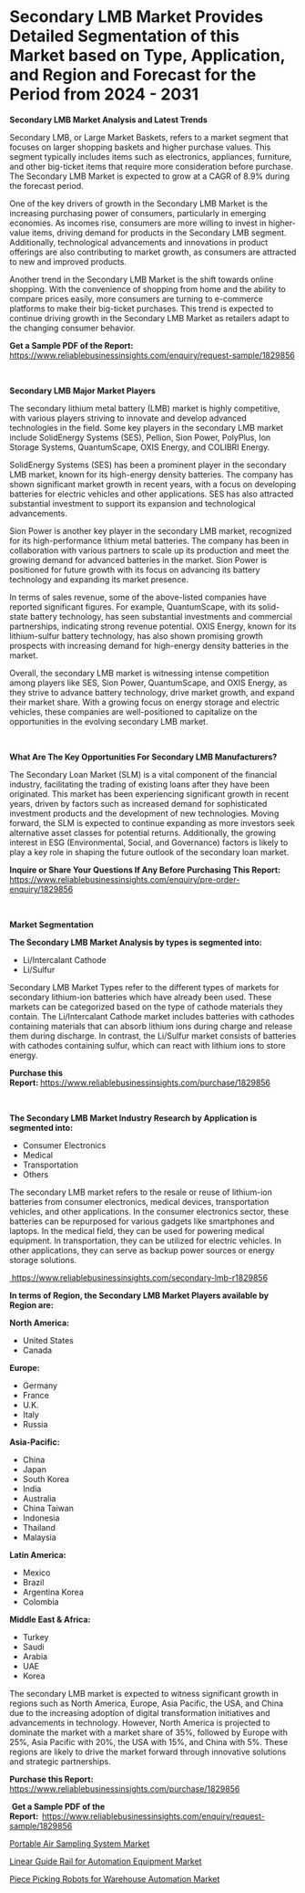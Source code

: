<p><h1>Secondary LMB Market Provides Detailed Segmentation of this Market based on Type, Application, and Region and Forecast for the Period from 2024 - 2031</h1></p><p><strong>Secondary LMB Market Analysis and Latest Trends</strong></p>
<p><p>Secondary LMB, or Large Market Baskets, refers to a market segment that focuses on larger shopping baskets and higher purchase values. This segment typically includes items such as electronics, appliances, furniture, and other big-ticket items that require more consideration before purchase. The Secondary LMB Market is expected to grow at a CAGR of 8.9% during the forecast period.</p><p>One of the key drivers of growth in the Secondary LMB Market is the increasing purchasing power of consumers, particularly in emerging economies. As incomes rise, consumers are more willing to invest in higher-value items, driving demand for products in the Secondary LMB segment. Additionally, technological advancements and innovations in product offerings are also contributing to market growth, as consumers are attracted to new and improved products.</p><p>Another trend in the Secondary LMB Market is the shift towards online shopping. With the convenience of shopping from home and the ability to compare prices easily, more consumers are turning to e-commerce platforms to make their big-ticket purchases. This trend is expected to continue driving growth in the Secondary LMB Market as retailers adapt to the changing consumer behavior.</p></p>
<p><strong>Get a Sample PDF of the Report:&nbsp;</strong> <a href="https://www.reliablebusinessinsights.com/enquiry/request-sample/1829856">https://www.reliablebusinessinsights.com/enquiry/request-sample/1829856</a></p>
<p>&nbsp;</p>
<p><strong>Secondary LMB Major Market Players</strong></p>
<p><p>The secondary lithium metal battery (LMB) market is highly competitive, with various players striving to innovate and develop advanced technologies in the field. Some key players in the secondary LMB market include SolidEnergy Systems (SES), Pellion, Sion Power, PolyPlus, Ion Storage Systems, QuantumScape, OXIS Energy, and COLIBRI Energy.</p><p>SolidEnergy Systems (SES) has been a prominent player in the secondary LMB market, known for its high-energy density batteries. The company has shown significant market growth in recent years, with a focus on developing batteries for electric vehicles and other applications. SES has also attracted substantial investment to support its expansion and technological advancements.</p><p>Sion Power is another key player in the secondary LMB market, recognized for its high-performance lithium metal batteries. The company has been in collaboration with various partners to scale up its production and meet the growing demand for advanced batteries in the market. Sion Power is positioned for future growth with its focus on advancing its battery technology and expanding its market presence.</p><p>In terms of sales revenue, some of the above-listed companies have reported significant figures. For example, QuantumScape, with its solid-state battery technology, has seen substantial investments and commercial partnerships, indicating strong revenue potential. OXIS Energy, known for its lithium-sulfur battery technology, has also shown promising growth prospects with increasing demand for high-energy density batteries in the market.</p><p>Overall, the secondary LMB market is witnessing intense competition among players like SES, Sion Power, QuantumScape, and OXIS Energy, as they strive to advance battery technology, drive market growth, and expand their market share. With a growing focus on energy storage and electric vehicles, these companies are well-positioned to capitalize on the opportunities in the evolving secondary LMB market.</p></p>
<p>&nbsp;</p>
<p><strong>What Are The Key Opportunities For Secondary LMB Manufacturers?</strong></p>
<p><p>The Secondary Loan Market (SLM) is a vital component of the financial industry, facilitating the trading of existing loans after they have been originated. This market has been experiencing significant growth in recent years, driven by factors such as increased demand for sophisticated investment products and the development of new technologies. Moving forward, the SLM is expected to continue expanding as more investors seek alternative asset classes for potential returns. Additionally, the growing interest in ESG (Environmental, Social, and Governance) factors is likely to play a key role in shaping the future outlook of the secondary loan market.</p></p>
<p><strong>Inquire or Share Your Questions If Any Before Purchasing This Report:</strong> <a href="https://www.reliablebusinessinsights.com/enquiry/pre-order-enquiry/1829856">https://www.reliablebusinessinsights.com/enquiry/pre-order-enquiry/1829856</a></p>
<p>&nbsp;</p>
<p><strong>Market Segmentation</strong></p>
<p><strong>The Secondary LMB Market Analysis by types is segmented into:</strong></p>
<p><ul><li>Li/Intercalant Cathode</li><li>Li/Sulfur</li></ul></p>
<p><p>Secondary LMB Market Types refer to the different types of markets for secondary lithium-ion batteries which have already been used. These markets can be categorized based on the type of cathode materials they contain. The Li/Intercalant Cathode market includes batteries with cathodes containing materials that can absorb lithium ions during charge and release them during discharge. In contrast, the Li/Sulfur market consists of batteries with cathodes containing sulfur, which can react with lithium ions to store energy.</p></p>
<p><strong>Purchase this Report:&nbsp;</strong><a href="https://www.reliablebusinessinsights.com/purchase/1829856">https://www.reliablebusinessinsights.com/purchase/1829856</a></p>
<p>&nbsp;</p>
<p><strong>The Secondary LMB Market Industry Research by Application is segmented into:</strong></p>
<p><ul><li>Consumer Electronics</li><li>Medical</li><li>Transportation</li><li>Others</li></ul></p>
<p><p>The secondary LMB market refers to the resale or reuse of lithium-ion batteries from consumer electronics, medical devices, transportation vehicles, and other applications. In the consumer electronics sector, these batteries can be repurposed for various gadgets like smartphones and laptops. In the medical field, they can be used for powering medical equipment. In transportation, they can be utilized for electric vehicles. In other applications, they can serve as backup power sources or energy storage solutions.</p></p>
<p><a href="https://www.reliablebusinessinsights.com/secondary-lmb-r1829856">&nbsp;https://www.reliablebusinessinsights.com/secondary-lmb-r1829856</a></p>
<p><strong>In terms of Region, the Secondary LMB Market Players available by Region are:</strong></p>
<p>
    <p> <strong> North America: </strong>
        <ul>
            <li>United States</li>
            <li>Canada</li>
        </ul>
        </p> 
    <p> <strong> Europe: </strong>
        <ul>
            <li>Germany</li>
            <li>France</li>
            <li>U.K.</li>
            <li>Italy</li>
            <li>Russia</li>
        </ul>
        </p> 
    <p> <strong> Asia-Pacific: </strong>
        <ul>
            <li>China</li>
            <li>Japan</li>
            <li>South Korea</li>
            <li>India</li>
            <li>Australia</li>
            <li>China Taiwan</li>
            <li>Indonesia</li>
            <li>Thailand</li>
            <li>Malaysia</li>
        </ul>
        </p> 
    <p> <strong> Latin America: </strong>
        <ul>
            <li>Mexico</li>
            <li>Brazil</li>
            <li>Argentina Korea</li>
            <li>Colombia</li>
        </ul>
        </p> 
    <p> <strong> Middle East & Africa: </strong>
        <ul>
            <li>Turkey</li>
            <li>Saudi</li>
            <li>Arabia</li>
            <li>UAE</li>
            <li>Korea</li>
        </ul>
    </p>
    </p>
<p><p>The secondary LMB market is expected to witness significant growth in regions such as North America, Europe, Asia Pacific, the USA, and China due to the increasing adoption of digital transformation initiatives and advancements in technology. However, North America is projected to dominate the market with a market share of 35%, followed by Europe with 25%, Asia Pacific with 20%, the USA with 15%, and China with 5%. These regions are likely to drive the market forward through innovative solutions and strategic partnerships.</p></p>
<p><strong>Purchase this Report: </strong><a href="https://www.reliablebusinessinsights.com/purchase/1829856">https://www.reliablebusinessinsights.com/purchase/1829856</a></p>
<p>&nbsp;<strong>Get a Sample PDF of the Report:&nbsp;&nbsp;</strong><a href="https://www.reliablebusinessinsights.com/enquiry/request-sample/1829856">https://www.reliablebusinessinsights.com/enquiry/request-sample/1829856</a></p>
<p><strong></strong></p>
<p><p><a href="https://github.com/crlaem461/Market-Research-Report-List-1/blob/main/portable-air-sampling-system-market.md">Portable Air Sampling System Market</a></p><p><a href="https://github.com/wnxtvsgd56/Market-Research-Report-List-1/blob/main/linear-guide-rail-for-automation-equipment-market.md">Linear Guide Rail for Automation Equipment Market</a></p><p><a href="https://github.com/refatkhan11277/Market-Research-Report-List-1/blob/main/piece-picking-robots-for-warehouse-automation-market.md">Piece Picking Robots for Warehouse Automation Market</a></p></p>